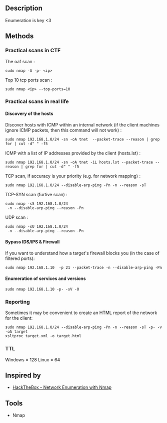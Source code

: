 
## Description

Enumeration is key <3

## Methods

### Practical scans in CTF

The oaf scan : 
```shell-session
sudo nmap -A -p- <ip>
```

Top 10 tcp ports scan : 
```
sudo nmap <ip> --top-ports=10
```

###   Practical scans in real life

#### Discovery of the hosts

Discover hosts with ICMP within an internal network (if the client machines ignore ICMP packets, then this command will not work) :
```shell-session
sudo nmap 192.168.1.0/24 -sn -oA tnet  --packet-trace --reason | grep for | cut -d" " -f5
```

ICMP with a list of IP addresses provided by the client (hosts.lst) :
```shell-session
sudo nmap 192.168.1.0/24 -sn -oA tnet -iL hosts.lst --packet-trace --reason | grep for | cut -d" " -f5
```

TCP scan, if accuracy is your priority (e.g. for network mapping) : 
```shell-session
sudo nmap 192.168.1.0/24 --disable-arp-ping -Pn -n --reason -sT 
```

TCP-SYN scan (furtive scan) :
```shell-session
sudo nmap -sS 192.168.1.0/24
 -n --disable-arp-ping --reason -Pn
```

UDP scan :
```shell-session
sudo nmap -sU 192.168.1.0/24
 -n --disable-arp-ping --reason -Pn
```
#### Bypass IDS/IPS & Firewall

If you want to understand how a target's firewall blocks you (in the case of filtered ports): 
```
sudo nmap 192.168.1.10  -p 21 --packet-trace -n --disable-arp-ping -Pn
```

#### Enumeration of services and versions

```shell-session
sudo nmap 192.168.1.10 -p- -sV -O
```

### Reporting

Sometimes it may be convenient to create an HTML report of the network for the client:
```shell-session
sudo nmap 192.168.1.0/24 --disable-arp-ping -Pn -n --reason -sT -p- -v -oA target
xsltproc target.xml -o target.html
```
### TTL

Windows = 128
Linux = 64
## Inspired by

- [HackTheBox - Network Enumeration with Nmap](https://academy.hackthebox.com/module/details/19)

## Tools

- Nmap